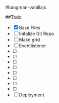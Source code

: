 #hangman-vanillajs

##Todo
- [x] Base Files
- [ ] Initalize Git Repo
- [ ] Make grid
- [ ] Eventlistener
- [ ]
- [ ]
- [ ]
- [ ]
- [ ]
- [ ]
- [ ]
- [ ]
- [ ] Deployment